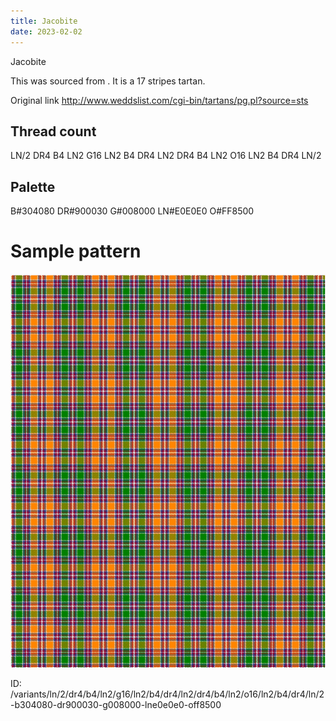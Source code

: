 ```yaml
---
title: Jacobite
date: 2023-02-02
---
```

Jacobite

This was sourced from <no value>.  It is a 17 stripes tartan.

Original link http://www.weddslist.com/cgi-bin/tartans/pg.pl?source=sts

## Thread count
LN/2 DR4 B4 LN2 G16 LN2 B4 DR4 LN2 DR4 B4 LN2 O16 LN2 B4 DR4 LN/2

## Palette
B#304080 DR#900030 G#008000 LN#E0E0E0 O#FF8500

# Sample pattern

![Tartan detail](tartan.png "LN/2 DR4 B4 LN2 G16 LN2 B4 DR4 LN2 DR4 B4 LN2 O16 LN2 B4 DR4 LN/2 tartan")

ID: /variants/ln/2/dr4/b4/ln2/g16/ln2/b4/dr4/ln2/dr4/b4/ln2/o16/ln2/b4/dr4/ln/2-b304080-dr900030-g008000-lne0e0e0-off8500